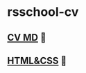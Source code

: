 # rsschool-cv

## [CV MD](https://merucoding.github.io/rsschool-cv/cv) 💫️️️️️️

## [HTML&CSS](https://merucoding.github.io/rsschool-cv/) 🌿
